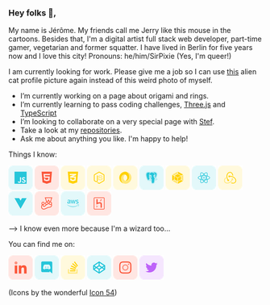 ### Hey folks 👋,

My name is Jérôme. My friends call me Jerry like this mouse in the cartoons. Besides that, I'm a digital artist full stack web developer, part-time gamer, vegetarian and former squatter. I have lived in Berlin for five years now and I love this city! Pronouns: he/him/SirPixie (Yes, I'm queer!)

I am currently looking for work. Please give me a job so I can use [this](https://github.com/sirPixieJerry/sirPixieJerry/blob/main/media/img/alien-cat.jpeg) alien cat profile picture again instead of this weird photo of myself.

-   I’m currently working on a page about origami and rings.
-   I’m currently learning to pass coding challenges, [Three.js](https://threejs.org/) and [TypeScript](https://www.typescriptlang.org/)
-   I’m looking to collaborate on a very special page with [Stef](https://github.com/StefAltavista).
-   Take a look at my [repositories](https://github.com/sirPixieJerry?tab=repositories).
-   Ask me about anything you like. I'm happy to help!

Things I know:

<a title="JavaScript" href="https://developer.mozilla.org/en-US/docs/Web/JavaScript"><img src="https://github.com/sirPixieJerry/sirPixieJerry/blob/main/media/icons/javascript.png"/></a> <a title="HTML" href="https://developer.mozilla.org/en-US/docs/Web/HTML"><img src="https://github.com/sirPixieJerry/sirPixieJerry/blob/main/media/icons/html.png"/></a> <a title="CSS" href="https://developer.mozilla.org/en-US/docs/Web/CSS"><img src="https://github.com/sirPixieJerry/sirPixieJerry/blob/main/media/icons/css.png"/></a> <a title="node.js" href="https://nodejs.org/en/docs/"><img src="https://github.com/sirPixieJerry/sirPixieJerry/blob/main/media/icons/node-js.png"/></a> <a title="JSON" href="https://www.json.org/json-en.html"><img src="https://github.com/sirPixieJerry/sirPixieJerry/blob/main/media/icons/json.png"/></a> <a title="postgreSQL" href="https://www.postgresql.org/"><img src="https://github.com/sirPixieJerry/sirPixieJerry/blob/main/media/icons/postgresql.png"/></a> <a title="webpack.js" href="https://webpack.js.org/"><img src="https://github.com/sirPixieJerry/sirPixieJerry/blob/main/media/icons/webpack.png"/></a> <a title="react.js" href="https://reactjs.org/"><img src="https://github.com/sirPixieJerry/sirPixieJerry/blob/main/media/icons/react.png"/></a> <a title="redux.js" href="https://redux.js.org/"><img src="https://github.com/sirPixieJerry/sirPixieJerry/blob/main/media/icons/redux.png"/></a> <a title="vue.js" href="https://vuejs.org/"><img src="https://github.com/sirPixieJerry/sirPixieJerry/blob/main/media/icons/vue-dot-js.png"/></a> <a title="jest.js" href="https://jestjs.io/"><img src="https://github.com/sirPixieJerry/sirPixieJerry/blob/main/media/icons/jest.png"/></a> <a title="amazon-aws" href="https://aws.amazon.com/"><img src="https://github.com/sirPixieJerry/sirPixieJerry/blob/main/media/icons/amazon-aws.png"/></a> <a title="heroku" href="https://www.heroku.com/"><img src="https://github.com/sirPixieJerry/sirPixieJerry/blob/main/media/icons/heroku.png"/></a>

--> I know even more because I'm a wizard too...

You can find me on:

<a title="linkedIn" href="https://www.linkedin.com/in/jeromebucquet/"><img src="https://github.com/sirPixieJerry/sirPixieJerry/blob/main/media/icons/linkedin.png"/></a> <a title="Discord" href="https://discordapp.com/users/399549211928166412/"><img src="https://github.com/sirPixieJerry/sirPixieJerry/blob/main/media/icons/discord.png"/></a> <a title="stack-overflow" href="https://stackoverflow.com/users/19220331/j%c3%a9r%c3%b4me-bucquet"><img src="https://github.com/sirPixieJerry/sirPixieJerry/blob/main/media/icons/stack-overflow.png"/></a> <a title="codepen" href="https://codepen.io/sirpixiejerry"><img src="https://github.com/sirPixieJerry/sirPixieJerry/blob/main/media/icons/codepen.png"/></a> <a title="instagram" href="https://www.instagram.com/jerry_knows_/"><img src="https://github.com/sirPixieJerry/sirPixieJerry/blob/main/media/icons/instagram.png"/></a> <a title="twitter" href="https://twitter.com/SirPixieJerry"><img src="https://github.com/sirPixieJerry/sirPixieJerry/blob/main/media/icons/twitter.png"/></a>

(Icons by the wonderful <a href="https://iconscout.com/contributors/icon-54" target="_blank">Icon 54</a>)
